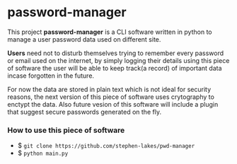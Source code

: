 # password-manager

This project **password-manager** is a CLI software written in python to manage a user password data used on different site.

**Users** need not to disturb themselves trying to remember every password or email used on the internet, by simply logging their details using this piece of software the user will be able to keep track(a record) of important data incase forgotten in the future.

For now the data are stored in plain text which is not ideal for security reasons, the next version of this piece of software uses crytography to enctypt the data. Also future vesion of this software will include a plugin that suggest secure passwords generated on the fly.

### How to use this piece of software

+ $ `` git clone https://github.com/stephen-lakes/pwd-manager ``
+ $ `` python main.py ``

### 